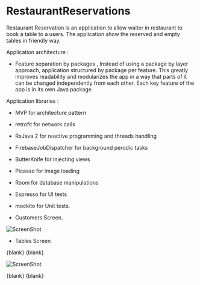 # RestaurantReservations


Restaurant Reservation  is an application to allow waiter in restaurant to book a table to a users.
The application show the reserved and empty tables in friendly way.

Application architecture : 
* Feature separation by packages , 
Instead of using a package by layer approach, application structured by package per feature. This greatly improves readability and modularizes the app in a way that parts of it can be changed independently from each other. Each key feature of the app is in its own Java package

Application libraries :

* MVP for architecture pattern
* retrofit for network calls
* RxJava 2 for reactive programming and threads handling
* FirebaseJobDispatcher for background perodic tasks
* ButterKnife for injecting views
* Picasso for image loading
* Room for database manipulations
* Espresso for UI tests
* mockito for Unit tests.




* Customers Screen.



![ScreenShot](https://raw.github.com/MohamedElgendyGits/RestaurantReservations/master/screenshots/Screenshot1.png)


* Tables Screen 

{blank}
{blank}

![ScreenShot](https://raw.github.com/MohamedElgendyGits/RestaurantReservations/master/screenshots/Screenshot2.png)



{blank}
{blank}
